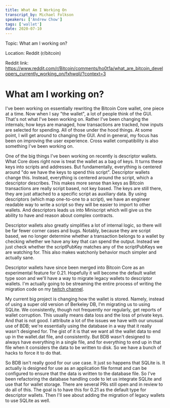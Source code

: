 ```yaml
---
title: What Am I Working On
transcript_by: Michael Folkson
speakers: ['Andrew Chow']
tags: ['wallet']
date: 2020-07-10
---
```


Topic: What am I working on?

Location: Reddit (r/bitcoin)

Reddit link: https://www.reddit.com/r/Bitcoin/comments/ho0t1a/what_are_bitcoin_developers_currently_working_on/fxhwqli/?context=3

# What am I working on?

I've been working on essentially rewriting the Bitcoin Core wallet, one piece at a time. Now when I say "the wallet", a lot of people think of the GUI. That's not what I've been working on. Rather I've been changing the internals; how keys are managed, how transactions are tracked, how inputs are selected for spending. All of those under the hood things. At some point, I will get around to changing the GUI. And in general, my focus has been on improving the user experience. Cross wallet compatibility is also something I've been working on.

One of the big things I've been working on recently is descriptor wallets. What Core does right now is treat the wallet as a bag of keys. It turns these keys into scripts and addresses. But fundamentally, everything is centered around "do we have the keys to spend this script". Descriptor wallets change this. Instead, everything is centered around the script, which a descriptor describes. This makes more sense than keys as Bitcoin transactions are really script based, not key based. The keys are still there, they are just attached to a specific script as auxiliary data. By using descriptors (which map one-to-one to a script), we have an engineer readable way to write a script so they will be easier to import to other wallets. And descriptors leads us into Miniscript which will give us the ability to have and reason about complex contracts.

Descriptor wallets also greatly simplifies a lot of internal logic, so there will be far fewer corner cases and bugs. Notably, because they are script based, we no longer determine whether a transaction belongs to a wallet by checking whether we have any key that can spend the output. Instead we just check whether the scriptPubKey matches any of the scriptPubKeys we are watching for. This also makes watchonly behavior much simpler and actually sane.

Descriptor wallets have since been merged into Bitcoin Core as an experimental feature for 0.21. Hopefully it will become the default wallet type soon and we'll have a way to migrate legacy wallets to descriptor wallets. I'm actually going to be streaming the entire process of writing the migration code on my [twitch channel](https://www.twitch.tv/achow101/).

My current big project is changing how the wallet is stored. Namely, instead of using a super old version of Berkeley DB, I'm migrating us to using SQLite. We consistently, though not frequently nor regularly, get reports of wallet corruption. This usually means data loss and the loss of private keys. And that is not good. I attribute a lot of the issues we have with our unusual use of BDB; we're essentially using the database in a way that it really wasn't designed for. The gist of it is that we want all the wallet data to end up in the wallet.dat file, and consistently. But BDB wasn't designed to always have everything in a single file, and for everything to end up in that file when it considers the data to be written to disk. So we have a bunch of hacks to force it to do that.

So BDB isn't really good for our use case. It just so happens that SQLite is. It actually is designed for use as an application file format and can be configured to ensure that the data is written to the database file. So I've been refactoring the database handling code to let us integrate SQLite and use that for wallet storage. There are several PRs still open and in review to do all of this. The goal is to have this for 0.21 as the default type for descriptor wallets. Then I'll see about adding the migration of legacy wallets to use SQLite as well.
